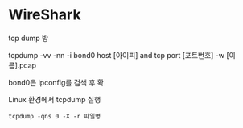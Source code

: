 # WireShark

tcp dump 방

tcpdump -vv -nn -i bond0 host \[아이피\] and tcp port \[포트번호\] -w \[이름\].pcap

bond0은 ipconfig를 검색 후 확

Linux 환경에서 tcpdump 실행

```text
tcpdump -qns 0 -X -r 파일명
```

